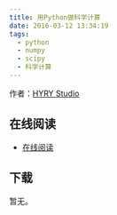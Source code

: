 ```yaml
---
title: 用Python做科学计算
date: 2016-03-12 13:34:19
tags:
  - python
  - numpy
  - scipy
  - 科学计算
---
```


作者：[HYRY Studio](http://hyry.dip.jp/)

<!--more-->

## 在线阅读 ##

+ [在线阅读](http://old.sebug.net/paper/books/scipydoc)

## 下载 ##

暂无。